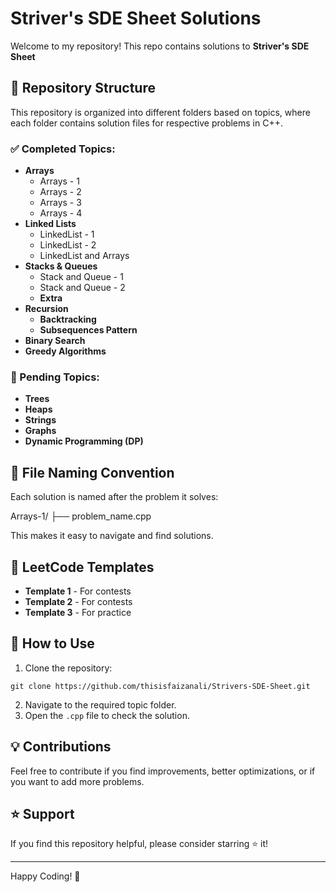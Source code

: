 # Striver's SDE Sheet Solutions

Welcome to my repository! This repo contains solutions to **Striver's SDE Sheet**

## 📂 Repository Structure

This repository is organized into different folders based on topics, where each folder contains solution files for respective problems in C++.

### ✅ Completed Topics:

- **Arrays**
  - Arrays - 1
  - Arrays - 2
  - Arrays - 3
  - Arrays - 4
- **Linked Lists**
  - LinkedList - 1
  - LinkedList - 2
  - LinkedList and Arrays
- **Stacks & Queues**
  - Stack and Queue - 1
  - Stack and Queue - 2
  - **Extra**
- **Recursion**
  - **Backtracking**
  - **Subsequences Pattern**
- **Binary Search**
- **Greedy Algorithms**

### 🚧 Pending Topics:

- **Trees**
- **Heaps**
- **Strings**
- **Graphs**
- **Dynamic Programming (DP)**

## 📑 File Naming Convention

Each solution is named after the problem it solves:

Arrays-1/
├── problem_name.cpp

This makes it easy to navigate and find solutions.

## 📜 LeetCode Templates

- **Template 1** - For contests
- **Template 2** - For contests
- **Template 3** - For practice

## 🔧 How to Use

1. Clone the repository:

```
git clone https://github.com/thisisfaizanali/Strivers-SDE-Sheet.git
```

2. Navigate to the required topic folder.
3. Open the `.cpp` file to check the solution.

## 💡 Contributions

Feel free to contribute if you find improvements, better optimizations, or if you want to add more problems.

## ⭐ Support

If you find this repository helpful, please consider starring ⭐ it!

---

Happy Coding! 🚀
